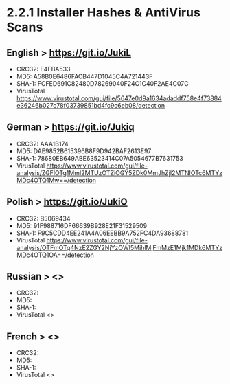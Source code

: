 # 2.2.1 Installer Hashes & AntiVirus Scans 

## English > <https://git.io/JukiL>
  - CRC32: E4FBA533
  - MD5: A58B0E6486FACB447D1045C4A721443F
  - SHA-1: FCFED691C82480D78269040F24C1C40F2AE4C07C
  - VirusTotal <https://www.virustotal.com/gui/file/5647e0d9a1634adaddf758e4f73884e36246b027c78f03739851bd4fc9c6eb08/detection>
## German > <https://git.io/Jukiq>
  - CRC32: AAA1B174
  - MD5: DAE9852B615396B8F9D942BAF2613E97
  - SHA-1: 78680EB649ABE63523414C07A5054677B7631753
  - VirusTotal <https://www.virustotal.com/gui/file-analysis/ZGFlOTg1MmI2MTUzOTZiOGY5ZDk0MmJhZjI2MTNlOTc6MTYzMDc4OTQ1Mw==/detection>
## Polish > <https://git.io/JukiO>
  - CRC32: B5069434
  - MD5: 91F988716DF66639B928E21F31529509
  - SHA-1: F9C5CDD4EE241A4A06EEBB9A752FC4DA93688781
  - VirusTotal <https://www.virustotal.com/gui/file-analysis/OTFmOTg4NzE2ZGY2NjYzOWI5MjhlMjFmMzE1Mjk1MDk6MTYzMDc4OTQ1OA==/detection>
## Russian > <>
  - CRC32: 
  - MD5: 
  - SHA-1: 
  - VirusTotal <>
## French > <>
  - CRC32: 
  - MD5: 
  - SHA-1: 
  - VirusTotal <>
